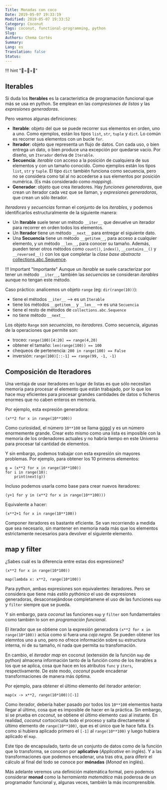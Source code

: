 ```yaml
---
Title: Monadas con coco
Date: 2019-05-07 19:33:19
Modified: 2019-05-07 19:33:52
Category: Coconut
Tags: coconut, functional-programming, python
Slug:
Authors: Chema Cortés
Summary:
Lang: es
Translation: false
Status:
---
```


!!! hint "🥥=🐍+🐒"

## Iterables

Si duda los **Iterables** es la característica de programación funcional que más se usa en python. Se emplean en las *compresiones de listas* y las *expresiones generadoras*.

Pero veamos algunas definiciones:

- **Iterable**: objeto del que se puede recorrer sus elementos en orden, uno a uno. Como ejemplos, están los tipos `list`, `str`, `tuple` y `dict`. Lo común es recorrer sus elementos con un bucle `for`.
- **Iterador**: objeto que representa un flujo de datos. Con cada uso, o bien entrega un dato, o bien produce una excepción por quedarse vacío. Por diseño, un `Iterador` deriva de `Iterable`.
- **Secuencia**: *iterable* con acceso a la posición de cualquiera de sus elementos y con un tamaño conocido. Como ejemplos están los tipos `list`, `str` y `tuple`. El tipo `dict` también funciona como secuencia, pero no se considera como tal al no accederse a sus elementos por posición numérica. (Es más considerado como *mapping*).
- **Generador**: objeto que crea iteradores. Hay *funciones generadoras*, que crean un iterador cada vez que se llaman, y *expresiones generadoras*, que crean un sólo iterador.

*Iteradores* y *secuencias* forman el conjunto de los *iterables*, y podemos identificarlos estructuralmente de la siguiente manera:

- Un **Iterable** suele tener un método `__iter__` que devuelve un iterador para recorrer en orden todos los elementos.
- Un **Iterador** tiene un método `__next__` para entregar el siguiente dato.
- Una **Secuencia** tiene un método `__getitem__`, para acceso a cualquier elemento, y un método `__len__`, para conocer su tamaño. Además, pueden tener otros métodos como `count()`, `index()`, `__contains__()` y `__reversed__()` con los que completar la *clase base abstracta* [collections.abc.Sequence](https://docs.python.org/3.7/library/collections.abc.html#collections.abc.Sequence).

!!! Important "Importante"
    Aunque un *Iterable* se suele caracterizar por tener un método `__iter__`, también las *secuencias* se consideran *iterables* aunque no tengan este método.

Caso práctico: analicemos un objeto `range` (eg: `dir(range(10))`):

- tiene el métodos `__iter__` --> es un `Iterable`
- tiene los métodos `__getitem__` y `__len__` --> es una `Secuencia`
- tiene el resto de métodos de `collections.abc.Sequence`
- no tiene método `__next__`

Los objeto `Range` son *secuencias*, no *iteradores*. Como secuencia, algunas de la operaciones que permite son:

- troceo: `range(100)[4:20] == range(4,20)`
- obtener el tamaño: `len(range(100)) == 100`
- chequeos de pertenencia: `200 in range(100) == False`
- inversión: `range(100)[::-1] == range(99, -1, -1)`

## Composición de Iteradores

Una ventaja de usar iteradores en lugar de listas es que sólo necesitan memoria para procesar el elemento que están trabajado, por lo que los hace muy eficientes para procesar grandes cantidades de datos o ficheros enormes que no caben enteros en memoria.

Por ejemplo, esta expresión generadora:

~~~.python
(x**2 for x in range(10**100))
~~~

Como curiosidad, el número `10**100` se llama [gúgol](https://es.wikipedia.org/wiki/Gúgol) y es un número enormemente grande. Crear esto mismo como una lista es imposible con la memoria de los ordenadores actuales y no habría tiempo en este Universo para procesar tal cantidad de elementos.

Y sin embargo, podemos trabajar con esta expresión sin mayores problemas. Por ejemplo, para obtener los 10 primeros elementos:

~~~.python
g = (x**2 for x in range(10**100))
for i in range(10):
    print(next(g))
~~~

Incluso podemos usarla como base para crear nuevos iteradores:

~~~.python
(y+1 for y in (x**2 for x in range(10**100)))
~~~

Equivalente a hacer:

~~~.python
(x**2+1 for x in range(10**100))
~~~

Componer iteradores es bastante eficiente. Se van recorriendo a medida que sea necesario, sin mantener en memoria nada más que los elementos estrictamente necesarios para devolver el siguiente elemento.

## map y filter

¿Sabes cuál es la diferencia entre estas dos expresiones?

~~~.python
(x**2 for x in range(10*100))

map(lambda x: x**2, range(10*100))
~~~

Para python, ambas expresiones son equivalentes: iteradores. Pero se considera que tiene más *estilo pythónico* el uso de expresiones generadoras, desaconsejándose completamene el uso de las funciones `map` y `filter` siempre que se pueda.

Y sin embargo, para *coconut* las funciones `map` y `filter` son fundamentales como también lo son en *programación funcional*.

El iterador que se obtiene con la expresión generadora `(x**2 for x in range(10*100))` actúa como si fuera una *caja negra*. Se pueden obtener los elemntos uno a uno, pero no ofrece información sobre su estructura interna, ni de su tamaño, ni nada que permita su transfomación.

En cambio, el *iterador map* en coconut (extensión de la función `map` de python) almacena información tanto de la función como de los iterables a los que se aplica, cosa que hace en los atributos `func` y `iters`, respectivamente. De este modo, *coconut* puede encadenar transformaciones de manera más óptima.

Por ejemplo, para obtener el último elemento del iterador anterior:

~~~.coconut
map(x -> x**2, range(10*100))[-1]
~~~

Como iterador, debería haber pasado por todos los `10**100` elementos hasta llegar al último, cosa que es imposible de hacer en la práctica. Sin embargo, si se prueba en *coconut*, se obtiene el último elemento casi al instante. En realidad, *coconut* cortocircuita todo el proceso y salta directamente al último elemento de `range(10**100)`, que es el único que le hace falta. Es como si hubiera aplicado primero el `[-1]` al `range(10**100)` y luego hubiera aplicado el `map`.

Este tipo de encapsulado, tanto de un conjunto de datos como de la función que lo transforma, se conocen por **aplicativo** (*Applicative* en inglés). Y a las transformaciones que podemos encadenar, una tras otra, para diferir el cálculo al final del todo se conoce por **mónadas** (*Monad* en inglés).

Más adelante veremos una definición matemática formal, pero podemos considerar **monad** como la *herramienta matemática* más poderosa de un programador funcional y, algunas veces, también la más incomprensible.
